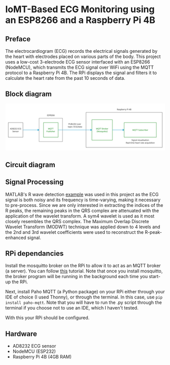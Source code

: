 # IoMT-Based ECG Monitoring using an ESP8266 and a Raspberry Pi 4B

## Preface

The electrocardiogram (ECG) records the electrical signals generated by the heart with electrodes placed on various parts of the body. This project uses a low-cost 3-electrode ECG sensor interfaced with an ESP8266 (NodeMCU), which transmits the ECG signal over WiFi using the MQTT protocol to a Raspberry Pi 4B. The RPi displays the signal and filters it to calculate the heart rate from the past 10 seconds of data.

## Block diagram

![alt text](https://github.com/zainamir-98/iomt-ecg/blob/main/Untitled%20Document.png)
  
## Circuit diagram

## Signal Processing

MATLAB's R wave detection [example](https://www.mathworks.com/help/wavelet/ug/r-wave-detection-in-the-ecg.html) was used in this project as the ECG signal is both noisy and its frequency is time-varying, making it necessary to pre-process. Since we are only interested in extracting the indices of the R peaks, the remaining peaks in the QRS complex are attenuated with the application of the wavelet transform. A sym4 wavelet is used as it most closely resembles the QRS complex. The Maximum Overlap Discrete Wavelet Transform (MODWT) technique was applied down to 4 levels and the 2nd and 3rd wavelet coefficients were used to reconstruct the R-peak-enhanced signal.

## RPi dependancies

Install the mosquitto broker on the RPi to allow it to act as an MQTT broker (a server). You can follow [this](https://randomnerdtutorials.com/how-to-install-mosquitto-broker-on-raspberry-pi/) tutorial. Note that once you install mosquitto, the broker program will be running in the background each time you start-up the RPi.

Next, install Paho MQTT (a Python package) on your RPi either through your IDE of choice (I used Thonny), or through the terminal. In this case, use `pip install paho-mqtt`. Note that you will have to run the .py script through the terminal if you choose not to use an IDE, which I haven't tested.

With this your RPi should be configured.

## Hardware
* AD8232 ECG sensor
* NodeMCU (ESP232)
* Raspberry Pi 4B (4GB RAM)
